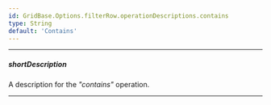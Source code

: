 ```yaml
---
id: GridBase.Options.filterRow.operationDescriptions.contains
type: String
default: 'Contains'
---
```

---
##### shortDescription
A description for the *"contains"* operation.

---
